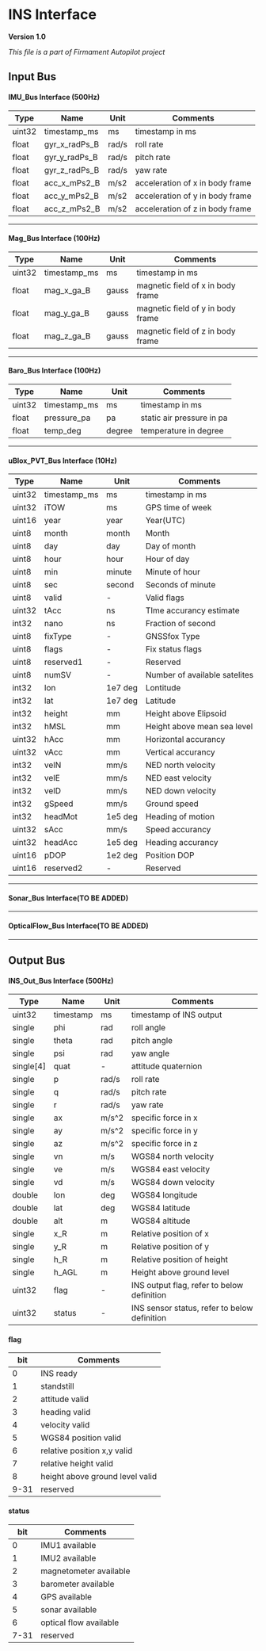 # INS Interface

**Version 1.0**

*This file is a part of Firmament Autopilot project*

## Input Bus

#### IMU_Bus Interface (500Hz)
Type   | Name             | Unit        | Comments
-----  | --------------   | ----------  | ----------------
uint32 | timestamp_ms     | ms          | timestamp in ms
float  | gyr_x_radPs_B    | rad/s       | roll rate
float  | gyr_y_radPs_B    | rad/s       | pitch rate
float  | gyr_z_radPs_B    | rad/s       | yaw rate
float  | acc_x_mPs2_B     | m/s2        | acceleration of x in body frame
float  | acc_y_mPs2_B     | m/s2        | acceleration of y in body frame
float  | acc_z_mPs2_B     | m/s2        | acceleration of z in body frame
-------------
#### Mag_Bus Interface (100Hz)
Type   | Name             | Unit        | Comments
-----  | --------------   | ----------  | ----------------
uint32 | timestamp_ms     | ms          | timestamp in ms
float  | mag_x_ga_B       | gauss       | magnetic field of x in body frame
float  | mag_y_ga_B       | gauss       | magnetic field of y in body frame
float  | mag_z_ga_B       | gauss       | magnetic field of z in body frame
-------------
#### Baro_Bus Interface (100Hz)
Type   | Name             | Unit        | Comments
-----  | --------------   | ----------  | ----------------
uint32 | timestamp_ms     | ms          | timestamp in ms
float  | pressure_pa      | pa          | static air pressure in pa
float  | temp_deg         | degree      | temperature in degree
-------------
#### uBlox_PVT_Bus Interface (10Hz)
Type   | Name             | Unit        | Comments
-----  | --------------   | ----------  | ----------------
uint32 | timestamp_ms     | ms          | timestamp in ms
uint32 | iTOW             | ms          | GPS time of week
uint16 | year             | year        | Year(UTC)
uint8  | month            | month       | Month
uint8  | day              | day         | Day of month
uint8  | hour             | hour        | Hour of day
uint8  | min              | minute      | Minute of hour
uint8  | sec              | second      | Seconds of minute
uint8  | valid            | -           | Valid flags
uint32 | tAcc             | ns          | TIme accurancy estimate
int32  | nano             | ns          | Fraction of second
uint8  | fixType          | -           | GNSSfox Type
uint8  | flags            | -           | Fix status flags
uint8  | reserved1        | -           | Reserved
uint8  | numSV            | -           | Number of available satelites
int32  | lon              | 1e7 deg     | Lontitude
int32  | lat              | 1e7 deg     | Latitude
int32  | height           | mm          | Height above Elipsoid
int32  | hMSL             | mm          | Height above mean sea level
uint32 | hAcc             | mm          | Horizontal accurancy
uint32 | vAcc             | mm          | Vertical accurancy
int32  | velN             | mm/s        | NED north velocity
int32  | velE             | mm/s        | NED east velocity
int32  | velD             | mm/s        | NED down velocity
int32  | gSpeed           | mm/s        | Ground speed
int32  | headMot          | 1e5 deg     | Heading of motion
uint32 | sAcc             | mm/s        | Speed accurancy
uint32 | headAcc          | 1e5 deg     | Heading accurancy
uint16 | pDOP             | 1e2 deg     | Position DOP
uint16 | reserved2        | -           | Reserved
-------------
#### Sonar_Bus Interface(TO BE ADDED)
-------------
#### OpticalFlow_Bus Interface(TO BE ADDED)
-------------
## Output Bus

#### INS_Out_Bus Interface (500Hz)
Type   | Name             | Unit        | Comments
-----  | --------------   | ----------  | ----------------
uint32 | timestamp        | ms          | timestamp of INS output
single | phi              | rad         | roll angle
single | theta            | rad         | pitch angle
single | psi              | rad         | yaw angle
single[4]| quat           | -           | attitude quaternion
single | p                | rad/s       | roll rate
single | q                | rad/s       | pitch rate
single | r                | rad/s       | yaw rate
single | ax               | m/s^2       | specific force in x
single | ay               | m/s^2       | specific force in y
single | az               | m/s^2       | specific force in z
single | vn               | m/s         | WGS84 north velocity
single | ve               | m/s         | WGS84 east velocity
single | vd               | m/s         | WGS84 down velocity
double | lon              | deg         | WGS84 longitude
double | lat              | deg         | WGS84 latitude
double | alt              | m           | WGS84 altitude
single | x_R              | m           | Relative position of x
single | y_R              | m           | Relative position of y
single | h_R              | m           | Relative position of height
single | h_AGL            | m           | Height above ground level
uint32 | flag             | -           | INS output flag, refer to below definition
uint32 | status           | -           | INS sensor status, refer to below definition

#### flag
bit    | Comments
-----  | --------------
0      | INS ready
1      | standstill
2      | attitude valid
3      | heading valid
4      | velocity valid
5      | WGS84 position valid
6      | relative position x,y valid
7      | relative height valid
8      | height above ground level valid
9-31   | reserved

#### status
bit    | Comments
-----  | --------------
0      | IMU1 available
1      | IMU2 available
2      | magnetometer available
3      | barometer available
4      | GPS available
5      | sonar available
6      | optical flow available
7-31   | reserved